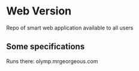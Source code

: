 # Web Version
Repo of smart web application available to all users

## Some specifications
Runs there: olymp.mrgeorgeous.com
